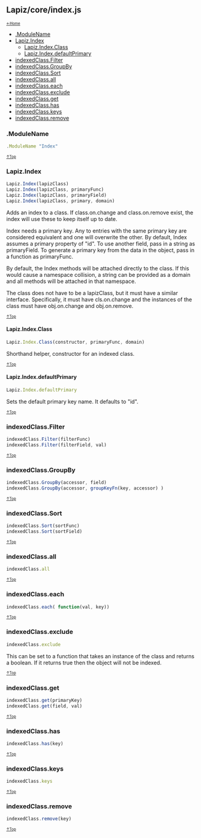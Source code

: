 ## Lapiz/core/index.js<a name="__top"></a>

<sub><sup>[&larr;Home](index.md)</sup></sub>

* [.ModuleName](#.ModuleName)
* [Lapiz.Index](#Lapiz.Index)
  * [Lapiz.Index.Class](#Lapiz.Index.Class)
  * [Lapiz.Index.defaultPrimary](#Lapiz.Index.defaultPrimary)
* [indexedClass.Filter](#indexedClass.Filter)
* [indexedClass.GroupBy](#indexedClass.GroupBy)
* [indexedClass.Sort](#indexedClass.Sort)
* [indexedClass.all](#indexedClass.all)
* [indexedClass.each](#indexedClass.each)
* [indexedClass.exclude](#indexedClass.exclude)
* [indexedClass.get](#indexedClass.get)
* [indexedClass.has](#indexedClass.has)
* [indexedClass.keys](#indexedClass.keys)
* [indexedClass.remove](#indexedClass.remove)

### <a name='.ModuleName'></a>.ModuleName
```javascript
.ModuleName "Index"
```

<sub><sup>[&uarr;Top](#__top)</sup></sub>
### <a name='Lapiz.Index'></a>Lapiz.Index
```javascript
Lapiz.Index(lapizClass)
Lapiz.Index(lapizClass, primaryFunc)
Lapiz.Index(lapizClass, primaryField)
Lapiz.Index(lapizClass, primary, domain)
```
Adds an index to a class. If class.on.change and class.on.remove exist,
the index will use these to keep itself up to date.

Index needs a primary key. Any to entries with the same primary key are
considered equivalent and one will overwrite the other. By default, Index
assumes a primary property of "id". To use another field, pass in a string
as primaryField. To generate a primary key from the data in the object,
pass in a function as primaryFunc.

By default, the Index methods will be attached directly to the class. If
this would cause a namespace collision, a string can be provided as a
domain and all methods will be attached in that namespace.

The class does not have to be a lapizClass, but it must have a similar
interface. Specifically, it must have cls.on.change and the instances of
the class must have obj.on.change and obj.on.remove.

<sub><sup>[&uarr;Top](#__top)</sup></sub>
#### <a name='Lapiz.Index.Class'></a>Lapiz.Index.Class
```javascript
Lapiz.Index.Class(constructor, primaryFunc, domain)
```
Shorthand helper, constructor for an indexed class.

<sub><sup>[&uarr;Top](#__top)</sup></sub>
#### <a name='Lapiz.Index.defaultPrimary'></a>Lapiz.Index.defaultPrimary
```javascript
Lapiz.Index.defaultPrimary
```
Sets the default primary key name. It defaults to "id".

<sub><sup>[&uarr;Top](#__top)</sup></sub>
### <a name='indexedClass.Filter'></a>indexedClass.Filter
```javascript
indexedClass.Filter(filterFunc)
indexedClass.Filter(filterField, val)
```

<sub><sup>[&uarr;Top](#__top)</sup></sub>
### <a name='indexedClass.GroupBy'></a>indexedClass.GroupBy
```javascript
indexedClass.GroupBy(accessor, field)
indexedClass.GroupBy(accessor, groupKeyFn(key, accessor) )
```

<sub><sup>[&uarr;Top](#__top)</sup></sub>
### <a name='indexedClass.Sort'></a>indexedClass.Sort
```javascript
indexedClass.Sort(sortFunc)
indexedClass.Sort(sortField)
```

<sub><sup>[&uarr;Top](#__top)</sup></sub>
### <a name='indexedClass.all'></a>indexedClass.all
```javascript
indexedClass.all
```

<sub><sup>[&uarr;Top](#__top)</sup></sub>
### <a name='indexedClass.each'></a>indexedClass.each
```javascript
indexedClass.each( function(val, key))
```

<sub><sup>[&uarr;Top](#__top)</sup></sub>
### <a name='indexedClass.exclude'></a>indexedClass.exclude
```javascript
indexedClass.exclude
```
This can be set to a function that takes an instance of the class and
returns a boolean. If it returns true then the object will not be
indexed.

<sub><sup>[&uarr;Top](#__top)</sup></sub>
### <a name='indexedClass.get'></a>indexedClass.get
```javascript
indexedClass.get(primaryKey)
indexedClass.get(field, val)
```

<sub><sup>[&uarr;Top](#__top)</sup></sub>
### <a name='indexedClass.has'></a>indexedClass.has
```javascript
indexedClass.has(key)
```

<sub><sup>[&uarr;Top](#__top)</sup></sub>
### <a name='indexedClass.keys'></a>indexedClass.keys
```javascript
indexedClass.keys
```

<sub><sup>[&uarr;Top](#__top)</sup></sub>
### <a name='indexedClass.remove'></a>indexedClass.remove
```javascript
indexedClass.remove(key)
```

<sub><sup>[&uarr;Top](#__top)</sup></sub>
